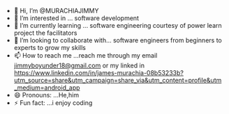 - 👋 Hi, I’m @MURACHIAJIMMY
- 👀 I’m interested in ... software development 
- 🌱 I’m currently learning ... software engineering courtesy of power learn project the facilitators 
- 💞️ I’m looking to collaborate with... software engineers from beginners to experts to grow my skills 
- 📫 How to reach me ...reach me through my email jimmyboyunder18@gmail.com or my linked in https://www.linkedin.com/in/james-murachia-08b53233b?utm_source=share&utm_campaign=share_via&utm_content=profile&utm_medium=android_app
- 😄 Pronouns: ...He,him
- ⚡ Fun fact: ...i enjoy coding 

<!---
MURACHIAJIMMY/MURACHIAJIMMY is a ✨ special ✨ repository because its `README.md` (this file) appears on your GitHub profile.
You can click the Preview link to take a look at your changes.
--->
